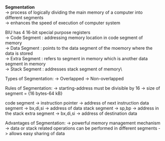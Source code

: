 **Segmentation**\
-> process of logically dividing the main memory of a computer into different segments\
-> enhances the speed of execution of computer system

BIU has 4 16-bit special purpose registers\
-> Code Segment : addressing memory location in code segment of memory\
-> Data Segment : points to the data segment of the moemory where the data is stored\
-> Extra Segment : refers to segment in memory which is another data segment in memory\
-> Stack Segment : addresses stack segment of memory\

Types of Segmentation:
-> Overlapped
-> Non-overlapped

Rules of Segmentation:
-> starting-address must be divisible by 16
-> size of segment = {16 bytes-64 kB}

code segment -> instruction pointer -> address of next instruction
data segment -> bx,di,si -> address of data
stack segment -> sp,bp -> address in the stack
extra segment -> bx,di,si -> address of destination data

Advantages of Segmentation:
-> powerful memory management mechanism
-> data or stack related operations can be performed in different segments
-> allows easy sharing of data
